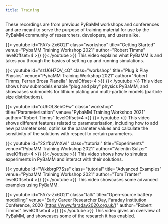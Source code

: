 ```yaml
---
title: Training
---
```


<!-- TODO: specify all authors for all videos -->

These recordings are from previous PyBaMM workshops and conferences and are meant to serve the purpose of
training material for use by the PyBaMM community of researchers, developers, and users alike.

{{< youtube id="FA7s-Zx6O2I" 
    class="workshop" 
    title="Getting Started"
    venue="PybaMM Training Workshop 2021"
    author="Robert Timms" levelOffset=4 >}}
{{< /youtube >}}
This video explains what PyBaMM is and takes you through the basics of setting up and running simulations.

{{< youtube id="szU6H7QV_cQ" 
    class="workshop" 
    title="Plug & Play Physics"
    venue="PybaMM Training Workshop 2021"
    author="Robert Timms, Ferran Brosa Planella" levelOffset=4 >}}
{{< /youtube >}}
This video shows how submodels enable "plug and play" physics PyBaMM, and showcases submodels for lithium plating and multi-particle 
models (particle size distributions).

{{< youtube id="oUhOL8ebOFw" 
    class="workshop" 
    title="Parameterisation"
    venue="PybaMM Training Workshop 2021"
    author="Robert Timms" levelOffset=4 >}}
{{< /youtube >}}
This video shows different features related to parameterisation, including how to add new parameter sets, optimise the parameter values 
and calculate the sensitivity of the solutions with respect to certain parameters.

{{< youtube id="2SrfbpVnXwI" 
    class="tutorial" 
    title="Experiments"
    venue="PybaMM Training Workshop 2021"
    author="Valentin Sulzer" levelOffset=4 >}}
{{< /youtube >}}
This video shows how to simulate experiments in PyBaMM and interact with their solutions.

{{< youtube id="WkkbrgP7Sss" 
    class="tutorial" 
    title="Advanced Examples"
    venue="PybaMM Training Workshop 2021"
    author="Tom Tranter" levelOffset=4 >}}
{{< /youtube >}}
This video showcases some advanced examples using PyBaMM. 

{{< youtube id="FA7s-Zx6O2I" 
    class="talk" 
    title="Open-source battery modelling"
    venue="Early Career Researcher Day, Faraday Institution Conference, 2020 (https://www.faraday2020.org.uk/)"
    author="Robert Timms" levelOffset=4 >}}
{{< /youtube >}}
This video gives an overview of PyBaMM, and showcases some of the research it has enabled. 
